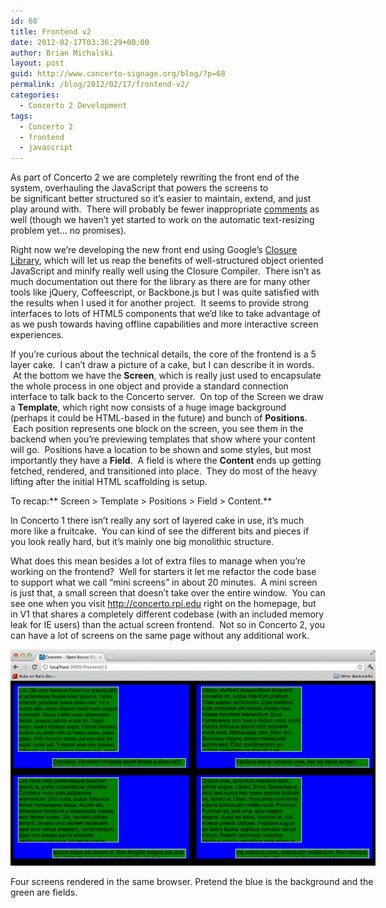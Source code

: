```yaml
---
id: 68
title: Frontend v2
date: 2012-02-17T03:36:29+00:00
author: Brian Michalski
layout: post
guid: http://www.concerto-signage.org/blog/?p=68
permalink: /blog/2012/02/17/frontend-v2/
categories:
  - Concerto 2 Development
tags:
  - Concerto 2
  - frontend
  - javascript
---
```

As part of Concerto 2 we are completely rewriting the front end of the system, overhauling the JavaScript that powers the screens to be significant better structured so it&#8217;s easier to maintain, extend, and just play around with.  There will probably be fewer inappropriate [comments](https://github.com/concerto/concerto_v1/blob/master/screen/signage.js#L213) as well (though we haven&#8217;t yet started to work on the automatic text-resizing problem yet&#8230; no promises).

Right now we&#8217;re developing the new front end using Google&#8217;s [Closure Library](http://code.google.com/closure/library/), which will let us reap the benefits of well-structured object oriented JavaScript and minify really well using the Closure Compiler.  There isn&#8217;t as much documentation out there for the library as there are for many other tools like jQuery, Coffeescript, or Backbone.js but I was quite satisfied with the results when I used it for another project.  It seems to provide strong interfaces to lots of HTML5 components that we&#8217;d like to take advantage of as we push towards having offline capabilities and more interactive screen experiences.

If you&#8217;re curious about the technical details, the core of the frontend is a 5 layer cake.  I can&#8217;t draw a picture of a cake, but I can describe it in words.  At the bottom we have the **Screen**, which is really just used to encapsulate the whole process in one object and provide a standard connection interface to talk back to the Concerto server.  On top of the Screen we draw a **Template**, which right now consists of a huge image background (perhaps it could be HTML-based in the future) and bunch of **Positions**.  Each position represents one block on the screen, you see them in the backend when you&#8217;re previewing templates that show where your content will go.  Positions have a location to be shown and some styles, but most importantly they have a **Field**.  A field is where the **Content** ends up getting fetched, rendered, and transitioned into place.  They do most of the heavy lifting after the initial HTML scaffolding is setup.

To recap:** Screen > Template > Positions > Field > Content.**

In Concerto 1 there isn&#8217;t really any sort of layered cake in use, it&#8217;s much more like a fruitcake.  You can kind of see the different bits and pieces if you look really hard, but it&#8217;s mainly one big monolithic structure.

What does this mean besides a lot of extra files to manage when you&#8217;re working on the frontend?  Well for starters it let me refactor the code base to support what we call &#8220;mini screens&#8221; in about 20 minutes.  A mini screen is just that, a small screen that doesn&#8217;t take over the entire window.  You can see one when you visit http://concerto.rpi.edu right on the homepage, but in V1 that shares a completely different codebase (with an included memory leak for IE users) than the actual screen frontend.  Not so in Concerto 2, you can have a lot of screens on the same page without any additional work.

<div id="attachment_69" class="wp-caption aligncenter" style="width: 594px">
  <a href="/assets/blog/2012/02/Screen-Shot-2012-02-16-at-11.10.29-PM.png"><img class="size-large wp-image-69" title="Four Mini Screens" alt="" src="/assets/blog/2012/02/Screen-Shot-2012-02-16-at-11.10.29-PM-1024x607.png" width="584" height="346" /></a>
  
  <p class="wp-caption-text">
    Four screens rendered in the same browser. Pretend the blue is the background and the green are fields.
  </p>
</div>